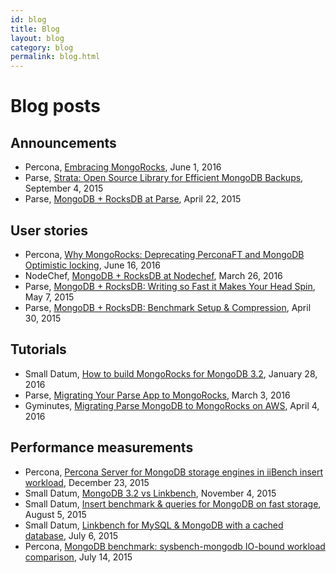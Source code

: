 ```yaml
---
id: blog
title: Blog
layout: blog
category: blog
permalink: blog.html
---
```


# Blog posts

## Announcements
* Percona, [Embracing MongoRocks](https://www.percona.com/blog/2016/06/01/embracing-mongorocks/), June 1, 2016
* Parse, [Strata: Open Source Library for Efficient MongoDB Backups](http://blog.parse.com/learn/engineering/strata-open-source-library-for-efficient-mongodb-backups/), September 4, 2015
* Parse, [MongoDB + RocksDB at Parse](http://blog.parse.com/announcements/mongodb-rocksdb-parse/), April 22, 2015

## User stories
* Percona, [Why MongoRocks: Deprecating PerconaFT and MongoDB Optimistic locking](https://www.percona.com/blog/2016/06/16/mongorocks-deprecating-perconaft-mongodb-optimistic-locking/), June 16, 2016
* NodeChef, [MongoDB + RocksDB at Nodechef](https://www.nodechef.com/blog/post/8/mongodb-rocksdb-at-nodechef), March 26, 2016
* Parse, [MongoDB + RocksDB: Writing so Fast it Makes Your Head Spin](http://blog.parse.com/learn/engineering/mongodb-rocksdb-writing-so-fast-it-makes-your-head-spin/), May 7, 2015
* Parse, [MongoDB + RocksDB: Benchmark Setup & Compression](http://blog.parse.com/learn/engineering/mongodb-rocksdb-benchmark-setup-compression/), April 30, 2015

## Tutorials
* Small Datum, [How to build MongoRocks for MongoDB 3.2](http://smalldatum.blogspot.com/2016/01/how-to-build-mongorocks-for-mongodb-32.html), January 28, 2016
* Parse, [Migrating Your Parse App to MongoRocks](http://blog.parse.com/learn/engineering/migrating-your-parse-app-to-mongorocks/), March 3, 2016
* Gyminutes, [Migrating Parse MongoDB to MongoRocks on AWS](https://gyminutesapp.wordpress.com/2016/04/28/migrating-parse-mongodb-to-mongorocks-on-aws/amp/), April 4, 2016

## Performance measurements
* Percona, [Percona Server for MongoDB storage engines in iiBench insert workload](https://www.percona.com/blog/2015/12/23/percona-server-for-mongodb-storage-engines-in-iibench-insert-workload/), December 23, 2015
* Small Datum, [MongoDB 3.2 vs Linkbench](http://smalldatum.blogspot.com/2015/11/mongodb-32-vs-linkbench.html), November 4, 2015
* Small Datum, [Insert benchmark & queries for MongoDB on fast storage](http://smalldatum.blogspot.com/2015/08/insert-benchmark-queries-for-mongodb-on.html), August 5, 2015
* Small Datum, [Linkbench for MySQL & MongoDB with a cached database](http://smalldatum.blogspot.com/2015/07/linkbench-for-mysql-mongodb-with-cached.html), July 6, 2015
* Percona, [MongoDB benchmark: sysbench-mongodb IO-bound workload comparison](https://www.percona.com/blog/2015/07/14/mongodb-benchmark-sysbench-mongodb-io-bound-workload-comparison/), July 14, 2015
